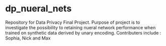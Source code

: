 # dp_nueral_nets
Repository for Data Privacy Final Project. Purpose of project is to investigate the 
possibility to retaining nueral network performance when trained on synthetic data 
derived by unary encoding. Contributers include : Sophia, Nick and Max


